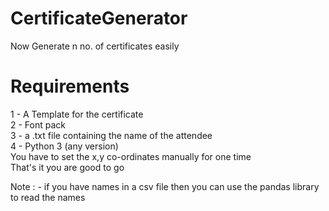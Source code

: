 # CertificateGenerator
Now Generate n no. of certificates easily
# Requirements
1 - A Template for the certificate<br/>
2 - Font pack <br/>
3 - a .txt file containing the name of the attendee <br/>
4 - Python 3 (any version) <br/>
You have to set the x,y co-ordinates manually for one time<br/> 
That's it you are good to go <br/>

Note : -
if you have names in a csv file then you can use the pandas library to read the names
